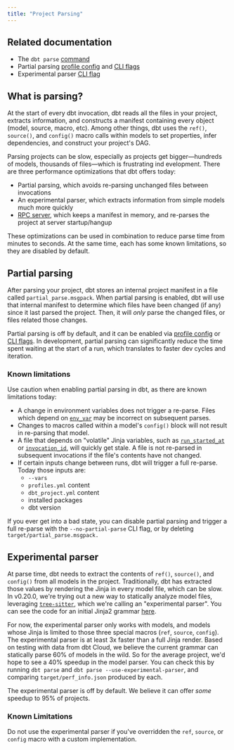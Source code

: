 ```yaml
---
title: "Project Parsing"
---
```


## Related documentation
- The `dbt parse` [command](parse)
- Partial parsing [profile config](profiles.yml#partial_parse) and [CLI flags](global-cli-flags#partial-parsing)
- Experimental parser [CLI flag](global-cli-flags#experimental-parser)

## What is parsing?

At the start of every dbt invocation, dbt reads all the files in your project, extracts information, and constructs a manifest containing every object (model, source, macro, etc). Among other things, dbt uses the `ref()`, `source()`, and `config()` macro calls within models to set properties, infer dependencies, and construct your project's DAG.

Parsing projects can be slow, especially as projects get bigger—hundreds of models, thousands of files—which is frustrating ind evelopment. There are three performance optimizations that dbt offers today:
- Partial parsing, which avoids re-parsing unchanged files between invocations
- An experimental parser, which extracts information from simple models much more quickly
- [RPC server](rpc), which keeps a manifest in memory, and re-parses the project at server startup/hangup

These optimizations can be used in combination to reduce parse time from minutes to seconds. At the same time, each has some known limitations, so they are disabled by default.

## Partial parsing

After parsing your project, dbt stores an internal project manifest in a file called `partial_parse.msgpack`. When partial parsing is enabled, dbt will use that internal manifest to determine which files have been changed (if any) since it last parsed the project. Then, it will _only_ parse the changed files, or files related those changes.

Partial parsing is off by default, and it can be enabled via [profile config](profiles.yml#partial_parse) or [CLI flags](global-cli-flags#partial-parsing). In development, partial parsing can significantly reduce the time spent waiting at the start of a run, which translates to faster dev cycles and iteration.

### Known limitations

Use caution when enabling partial parsing in dbt, as there are known limitations today:
- A change in environment variables does not trigger a re-parse. Files which depend on [`env_var`](env_var) may be incorrect on subsequent parses.
- Changes to macros called within a model's `config()` block will not result in re-parsing that model.
- A file that depends on "volatile" Jinja variables, such as [`run_started_at`](run_started_at) or [`invocation_id`](invocation_id), will quickly get stale. A file is not re-parsed in subsequent invocations if the file's contents have not changed.
- If certain inputs change between runs, dbt will trigger a full re-parse. Today those inputs are:
    - `--vars`
    - `profiles.yml` content
    - `dbt_project.yml` content
    - installed packages
    - dbt version

If you ever get into a bad state, you can disable partial parsing and trigger a full re-parse with the `--no-partial-parse` CLI flag, or by deleting `target/partial_parse.msgpack.`

## Experimental parser

At parse time, dbt needs to extract the contents of `ref()`, `source()`, and `config()` from all models in the project. Traditionally, dbt has extracted those values by rendering the Jinja in every model file, which can be slow. In v0.20.0, we're trying out a new way to statically analyze model files, leveraging [`tree-sitter`](https://github.com/tree-sitter/tree-sitter), which we're calling an "experimental parser". You can see the code for an initial Jinja2 grammar [here](https://github.com/fishtown-analytics/tree-sitter-jinja2).

For now, the experimental parser only works with models, and models whose Jinja is limited to those three special macros (`ref`, `source`, `config`). The experimental parser is at least 3x faster than a full Jinja render. Based on testing with data from dbt Cloud, we believe the current grammar can statically parse 60% of models in the wild. So for the average project, we'd hope to see a 40% speedup in the model parser. You can check this by running `dbt parse` and `dbt parse --use-experimental-parser`, and comparing `target/perf_info.json` produced by each.

The experimental parser is off by default. We believe it can offer *some* speedup to 95% of projects.

### Known Limitations

Do not use the experimental parser if you've overridden the `ref`, `source`, or `config` macro with a custom implementation.
